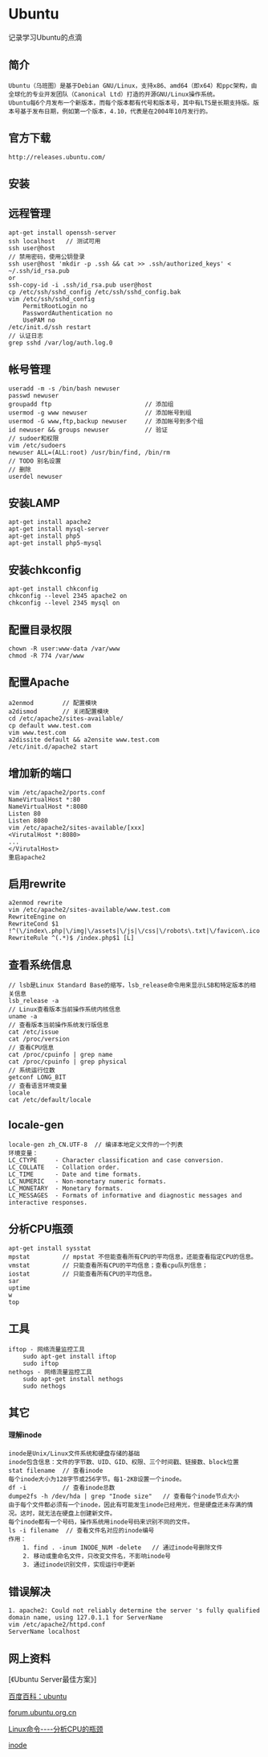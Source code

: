 
Ubuntu
============================
记录学习Ubuntu的点滴

## 简介
    Ubuntu（乌班图）是基于Debian GNU/Linux，支持x86、amd64（即x64）和ppc架构，由全球化的专业开发团队（Canonical Ltd）打造的开源GNU/Linux操作系统。
    Ubuntu每6个月发布一个新版本，而每个版本都有代号和版本号，其中有LTS是长期支持版。版本号基于发布日期，例如第一个版本，4.10，代表是在2004年10月发行的。

## 官方下载
    http://releases.ubuntu.com/


## 安装

## 远程管理
    apt-get install openssh-server
    ssh localhost   // 测试可用
    ssh user@host
    // 禁用密码，使用公钥登录
    ssh user@host 'mkdir -p .ssh && cat >> .ssh/authorized_keys' < ~/.ssh/id_rsa.pub
    or
    ssh-copy-id -i .ssh/id_rsa.pub user@host
    cp /etc/ssh/sshd_config /etc/ssh/sshd_config.bak
    vim /etc/ssh/sshd_config
        PermitRootLogin no
        PasswordAuthentication no
        UsePAM no
    /etc/init.d/ssh restart
    // 认证日志
    grep sshd /var/log/auth.log.0

## 帐号管理
    useradd -m -s /bin/bash newuser
    passwd newuser
    groupadd ftp                          // 添加组
    usermod -g www newuser                // 添加帐号到组
    usermod -G www,ftp,backup newuser     // 添加帐号到多个组
    id newuser && groups newuser          // 验证
    // sudoer和权限
    vim /etc/sudoers
    newuser ALL=(ALL:root) /usr/bin/find, /bin/rm
    // TODO 别名设置
    // 删除
    userdel newuser

## 安装LAMP
    apt-get install apache2
    apt-get install mysql-server
    apt-get install php5
    apt-get install php5-mysql
    
## 安装chkconfig
    apt-get install chkconfig
    chkconfig --level 2345 apache2 on
    chkconfig --level 2345 mysql on    

## 配置目录权限
    chown -R user:www-data /var/www
    chmod -R 774 /var/www 

## 配置Apache
    a2enmod        // 配置模块
    a2dismod       // 关闭配置模块
    cd /etc/apache2/sites-available/
    cp default www.test.com
    vim www.test.com
    a2dissite default && a2ensite www.test.com
    /etc/init.d/apache2 start

## 增加新的端口
    vim /etc/apache2/ports.conf
    NameVirtualHost *:80
    NameVirtualHost *:8080
    Listen 80
    Listen 8080
    vim /etc/apache2/sites-available/[xxx]
    <VirutalHost *:8080>
    ...
    </VirutalHost>
    重启apache2

## 启用rewrite
    a2enmod rewrite
    vim /etc/apache2/sites-available/www.test.com
    RewriteEngine on
    RewriteCond $1 !^(\/index\.php|\/img|\/assets|\/js|\/css|\/robots\.txt|\/favicon\.ico|\/crossdomain\.xml)
    RewriteRule ^(.*)$ /index.php$1 [L]

## 查看系统信息
    // lsb是Linux Standard Base的缩写，lsb_release命令用来显示LSB和特定版本的相关信息
    lsb_release -a  
    // Linux查看版本当前操作系统内核信息
    uname -a
    // 查看版本当前操作系统发行版信息
    cat /etc/issue
    cat /proc/version
    // 查看CPU信息
    cat /proc/cpuinfo | grep name
    cat /proc/cpuinfo | grep physical
    // 系统运行位数
    getconf LONG_BIT
    // 查看语言环境变量
    locale
    cat /etc/default/locale

## locale-gen
    locale-gen zh_CN.UTF-8  // 编译本地定义文件的一个列表
    环境变量：
    LC_CTYPE     - Character classification and case conversion.
    LC_COLLATE   - Collation order.
    LC_TIME      - Date and time formats.
    LC_NUMERIC   - Non-monetary numeric formats.
    LC_MONETARY  - Monetary formats.
    LC_MESSAGES  - Formats of informative and diagnostic messages and interactive responses.

## 分析CPU瓶颈
    apt-get install sysstat
    mpstat         // mpstat 不但能查看所有CPU的平均信息，还能查看指定CPU的信息。
    vmstat         // 只能查看所有CPU的平均信息；查看cpu队列信息；
    iostat         // 只能查看所有CPU的平均信息。
    sar
    uptime 
    w
    top

## 工具
    iftop - 网络流量监控工具 
        sudo apt-get install iftop
        sudo iftop
    nethogs - 网络流量监控工具
        sudo apt-get install nethogs
        sudo nethogs




## 其它

#### 理解inode
    inode是Unix/Linux文件系统和硬盘存储的基础
    inode包含信息：文件的字节数、UID、GID、权限、三个时间戳、链接数、block位置
    stat filename  // 查看inode
    每个inode大小为128字节或256字节。每1-2KB设置一个inode。
    df -i          // 查看inode总数
    dumpe2fs -h /dev/hda | grep "Inode size"   // 查看每个inode节点大小
    由于每个文件都必须有一个inode，因此有可能发生inode已经用光，但是硬盘还未存满的情况。这时，就无法在硬盘上创建新文件。
    每个inode都有一个号码，操作系统用inode号码来识别不同的文件。
    ls -i filename  // 查看文件名对应的inode编号
    作用：
        1. find . -inum INODE_NUM -delete   // 通过inode号删除文件
        2. 移动或重命名文件，只改变文件名，不影响inode号
        3. 通过inode识别文件，实现运行中更新


## 错误解决
    1. apache2: Could not reliably determine the server 's fully qualified domain name, using 127.0.1.1 for ServerName
    vim /etc/apache2/httpd.conf
    ServerName localhost


## 网上资料
[《Ubuntu Server最佳方案》]


[百度百科：ubuntu](http://baike.baidu.com/view/4236.htm "ubuntu")

[forum.ubuntu.org.cn](http://forum.ubuntu.org.cn/ "forum.ubuntu.org.cn")

[Linux命令----分析CPU的瓶颈](http://space.itpub.net/8554499/viewspace-580300 "http://space.itpub.net/8554499/viewspace-580300")


[inode](http://www.ruanyifeng.com/blog/2011/12/inode.html "inode")
